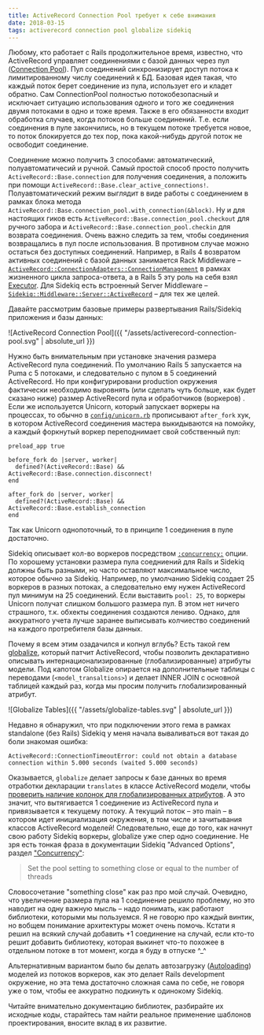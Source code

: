 ```yaml
---
title: ActiveRecord Connection Pool требует к себе внимания
date: 2018-03-15
tags: activerecord connection pool globalize sidekiq
---
```


Любому, кто работает с Rails продолжительное время, известно, что ActiveRecord управляет соединениями с базой данных через пул ([Connection Pool](http://api.rubyonrails.org/classes/ActiveRecord/ConnectionAdapters/ConnectionPool.html)). Пул соединений синхронизирует доступ потока к лимитированному числу соединений к БД. Базовая идея такая, что каждый поток берет соединение из пула, использует его и кладет обратно. Сам ConnectionPool полностью потокобезопасный и исключает ситуацию использования одного и того же соединения двумя потоками в одно и тоже время. Также в его обязанности входит обработка случаев, когда потоков больше соединений. Т.е. если соединения в пуле закончились, но в текущем потоке требуется новое, то поток блокируется до тех пор, пока какой-нибудь другой поток не освободит соединение.

Соединение можно получить 3 способами: автоматический, полуавтоматичесий и ручной. Самый простой способ просто получить `ActiveRecord::Base.connection` для получения соединения, а положить при помощи `ActiveRecord::Base.clear_active_connections!`. Полуавтоматический режим выглядит в виде работы с соединением в рамках блока метода `ActiveRecord::Base.connection_pool.with_connection(&block)`. Ну и для настоящих гиков есть `ActiveRecord::Base.connection_pool.checkout` для ручного забора и `ActiveRecord::Base.connection_pool.checkin` для возврата соединения. Очень важно следить за тем, чтобы соединения возвращались в пул после использования. В противном случае можно остаться без доступных соединений. Например, в Rails 4 возвратом активных соединений с базой данных занимается Rack Middleware – [`ActiveRecord::ConnectionAdapters::ConnectionManagement`](https://github.com/rails/rails/blob/v4.2.10/activerecord/lib/active_record/connection_adapters/abstract/connection_pool.rb#L655) в рамках жизненного цикла запроса-ответа, а в Rails 5 эту роль на себя взял [Executor](). Для Sidekiq есть встроенный Server Middleware – [`Sidekiq::Middleware::Server::ActiveRecord`](https://github.com/mperham/sidekiq/blob/master/lib/sidekiq/middleware/server/active_record.rb#L18) – для тех же целей.

Давайте рассмотрим базовые примеры развертывания Rails/Sidekiq приложения и базы данных:

 ![ActiveRecord Connection Pool]({{ "/assets/activerecord-connection-pool.svg" | absolute_url }})

Нужно быть внимательным при установке значения размера ActiveRecord пула соединений. По умолчанию Rails 5 запускается на Puma с 5 потоками, и следовательно с пулом в 5 соединений ActiveRecord. Но при конфигурировани production окружения фактически необходимо выровнять (или сделать чуть больше, как будет сказано ниже) размер ActiveRecord пула и обработчиков (воркеров) . Если же используется Unicorn, который запускает воркеры на процессах, то обычно в [`config/unicorn.rb`](https://github.com/defunkt/unicorn/blob/master/examples/unicorn.conf.rb) прописывают `after_fork` хук, в котором ActiveRecord соединения мастера выкидываются на помойку, а каждый форкнутый воркер переподнимает свой собственный пул:

    preload_app true

    before_fork do |server, worker|
      defined?(ActiveRecord::Base) && ActiveRecord::Base.connection.disconnect!
    end

    after_fork do |server, worker|
      defined?(ActiveRecord::Base) && ActiveRecord::Base.establish_connection
    end

Так как Unicorn однопоточный, то в принципе 1 соединения в пуле достаточно.

Sidekiq описывает кол-во воркеров посредством [`:concurrency:`](https://github.com/mperham/sidekiq/wiki/Advanced-Options#concurrency) опции. По хорошему установки размера пула соедниений для Rails и Sidekiq должны быть разными, но часто оставляют максимальное число, которое обычно за Sidekiq. Например, по умолчанию Sidekiq создает 25 воркеров в разных потоках, а следовательно ему нужен ActiveRecord пул минимум на 25 соединений. Если выставить `pool: 25`, то воркеры Unicorn получат слишком большого размера пул. В этом нет ничего страшного, т.к. обхекты соединения создаются лениво. Однако, для аккуратного учета лучше заранее выписывать колчиество соединений на каждого протребителя базы данных. 

Почему я всем этим озадачился и копнул вглубь? Есть такой гем [globalize](https://github.com/globalize/globalize), который патчит ActiveRecord, чтобы позволить декларативно описывать интернационализированные (глобализированные) атрибуты модели. Под капотом Globalize опирается на дополнительные таблицы с переводами (`<model_transaltions>`) и делает INNER JOIN с основной таблицей каждый раз, когда мы просим получить глобализированный атрибут.

 ![Globalize Tables]({{ "/assets/globalize-tables.svg" | absolute_url }})

Недавно я обнаружил, что при подключении этого гема в рамках standalone (без Rails) Sidekiq у меня начала вываливаться вот такая до боли знакомая ошибка:

    ActiveRecord::ConnectionTimeoutError: could not obtain a database connection within 5.000 seconds (waited 5.000 seconds)

 Оказывается, `globalize` делает запросы к базе данных во время отработки декларации `translates` в классе ActiveRecord модели, чтобы [проверить наличие колонок для глобализированных атрибутов](https://github.com/globalize/globalize/blob/master/lib/globalize/active_record/act_macro.rb#L8). А это значит, что вытягивается 1 соединение из ActiveRecord пула и привязывается к текущему потоку. А текущий поток – это main – в котором идет инициализация окружения, в том числе и зачитывания классов ActiveRecord моделей! Следовательно, еще до того, как начнут свою работу Sidekiq воркеры, globalize уже спер одно соединение. Не зря есть тонкая фраза в документации Sidekiq "Advanced Options", раздел ["Concurrency"](https://github.com/mperham/sidekiq/wiki/Advanced-Options#concurrency):

> Set the pool setting to something close or equal to the number of threads

Словосочетание "something close" как раз про мой случай. Очевидно, что увеличение размера пула на 1 соединение решило проблему, но это наводит на одну важную мысль – надо понимать, как работают библиотеки, которыми мы пользуемся. Я не говорю про каждый винтик, но вобщем понимание архитектуры может очень помочь. Кстати я решил на всякий случай добавить +1 соединение на случай, если кто-то решит добавить библиотеку, которая выкинет что-то похожее в отдельном потоке в тот момент, когда я буду в отпуске ^_^

Альтернативным вариантом было бы делать автозагрузку ([Autoloading](http://guides.rubyonrails.org/autoloading_and_reloading_constants.html)) моделей из потоков воркеров, как это делает Rails development окружение, но эта тема достаточно сложная сама по себе, не говоря уже о том, чтобы ее аккуратно подкинуть к одинокому Sidekiq. 

Читайте внимательно документацию библиотек, разбирайте их исходные коды, старайтесь там найти реальное применение шаблонов проектирования, вносите вклад в их развитие.
